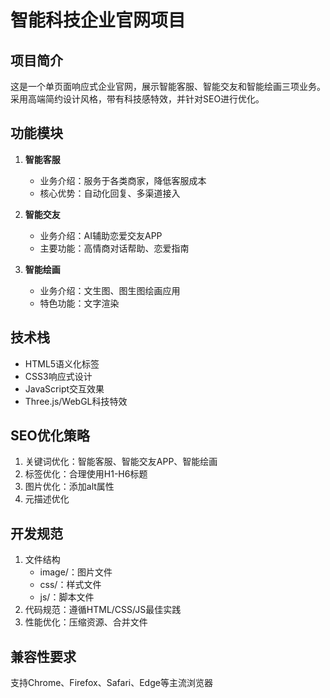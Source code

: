 # 智能科技企业官网项目

## 项目简介
这是一个单页面响应式企业官网，展示智能客服、智能交友和智能绘画三项业务。采用高端简约设计风格，带有科技感特效，并针对SEO进行优化。

## 功能模块
1. **智能客服**
   - 业务介绍：服务于各类商家，降低客服成本
   - 核心优势：自动化回复、多渠道接入

2. **智能交友**
   - 业务介绍：AI辅助恋爱交友APP
   - 主要功能：高情商对话帮助、恋爱指南

3. **智能绘画**
   - 业务介绍：文生图、图生图绘画应用
   - 特色功能：文字渲染

## 技术栈
- HTML5语义化标签
- CSS3响应式设计
- JavaScript交互效果
- Three.js/WebGL科技特效

## SEO优化策略
1. 关键词优化：智能客服、智能交友APP、智能绘画
2. 标签优化：合理使用H1-H6标题
3. 图片优化：添加alt属性
4. 元描述优化

## 开发规范
1. 文件结构
   - image/：图片文件
   - css/：样式文件
   - js/：脚本文件
2. 代码规范：遵循HTML/CSS/JS最佳实践
3. 性能优化：压缩资源、合并文件

## 兼容性要求
支持Chrome、Firefox、Safari、Edge等主流浏览器